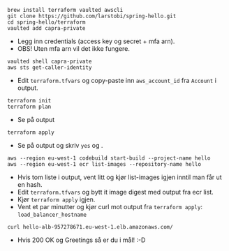 ```
brew install terraform vaulted awscli
git clone https://github.com/larstobi/spring-hello.git
cd spring-hello/terraform
vaulted add capra-private
```
* Legg inn credentials (access key og secret + mfa arn).
* OBS! Uten mfa arn vil det ikke fungere.
```
vaulted shell capra-private
aws sts get-caller-identity
```
* Edit `terraform.tfvars` og copy-paste inn `aws_account_id` fra `Account` i output.

```
terraform init
terraform plan
```
* Se på output
```
terraform apply 
```
* Se på output og skriv `yes` og <enter>.
```
aws --region eu-west-1 codebuild start-build --project-name hello
aws --region eu-west-1 ecr list-images --repository-name hello
```
* Hvis tom liste i output, vent litt og kjør list-images igjen inntil man får ut en hash.
* Edit `terraform.tfvars` og bytt it image digest med output fra ecr list.
* Kjør `terraform apply` igjen.
* Vent et par minutter og kjør curl mot output fra `terraform apply`: `load_balancer_hostname`
```
curl hello-alb-957278671.eu-west-1.elb.amazonaws.com/
```
* Hvis 200 OK og Greetings så er du i mål! :-D
